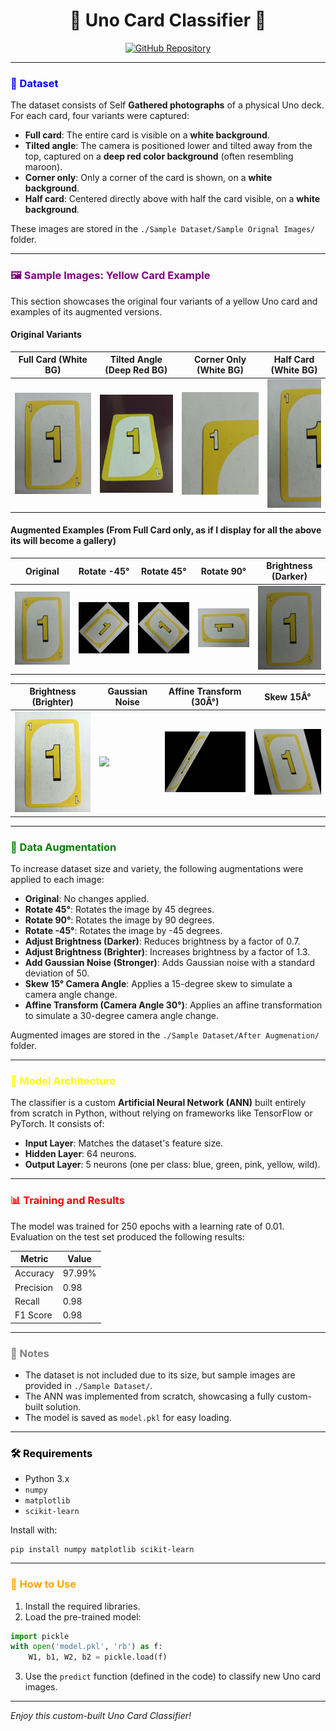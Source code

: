<h1 align="center">🎴 Uno Card Classifier 🎴</h1>

<p align="center">
  <a href="https://github.com/yourusername/yourrepo"><img src="https://img.shields.io/badge/GitHub-Repository-blue" alt="GitHub Repository"></a>
</p>

---

### <span style="color: blue;">📸 Dataset</span>
The dataset consists of Self **Gathered photographs** of a physical Uno deck. For each card, four variants were captured:
- **Full card**: The entire card is visible on a **white background**.
- **Tilted angle**: The camera is positioned lower and tilted away from the top, captured on a **deep red color background** (often resembling maroon).
- **Corner only**: Only a corner of the card is shown, on a **white background**.
- **Half card**: Centered directly above with half the card visible, on a **white background**.

These images are stored in the `./Sample Dataset/Sample Orignal Images/` folder.

---
### <span style="color: purple;">🖼️ Sample Images: Yellow Card Example</span>
This section showcases the original four variants of a yellow Uno card and examples of its augmented versions.

#### Original Variants
| Full Card (White BG) | Tilted Angle (Deep Red BG) | Corner Only (White BG) | Half Card (White BG) |
|----------------------|----------------------------|------------------------|----------------------|
| <img src="./Sample%20Dataset/Sample%20Orignal%20Images/49.jpg" > | <img src="./Sample%20Dataset/Sample%20Orignal%20Images/13.jpg" > | <img src="./Sample%20Dataset/Sample%20Orignal%20Images/50.jpg" > | <img src="./Sample%20Dataset/Sample%20Orignal%20Images/1.jpg" > |

#### Augmented Examples (From Full Card only, as if I display for all the above its will become a gallery)

| Original | Rotate -45° | Rotate 45° | Rotate 90° | Brightness (Darker) |
|----------|-------------|------------|------------|----------------------|
| <img src="./Sample%20Dataset/After%20Augmenation/49_Original.jpg" width="150"> | <img src="./Sample%20Dataset/After%20Augmenation/49_Rotate_-45Â°.jpg" width="150"> | <img src="./Sample%20Dataset/After%20Augmenation/49_Rotate_45Â°.jpg" width="150"> | <img src="./Sample%20Dataset/After%20Augmenation/49_Rotate_90Â°.jpg" width="150"> | <img src="./Sample%20Dataset/After%20Augmenation/49_Adjust_Brightness_(Darker).jpg" width="150"> |

| Brightness (Brighter) | Gaussian Noise | Affine Transform (30Â°) | Skew 15Â° |
|------------------------|----------------|--------------------------|-----------|
| <img src="./Sample%20Dataset/After%20Augmenation/49_Adjust_Brightness_(Brighter).jpg" width="150"> | <img src="./Sample%20Dataset/After%20Augmenation/49_Add_Gaussian_Noise_(Stronger).jpg" width="150"> | <img src="./Sample%20Dataset/After%20Augmenation/49_Affine_Transform_(Camera_Angle_30Â°).jpg" width="150"> | <img src="./Sample%20Dataset/After%20Augmenation/49_Skew_15Â°_Camera_Angle.jpg" width="150"> |

---

### <span style="color: green;">🔄 Data Augmentation</span>
To increase dataset size and variety, the following augmentations were applied to each image:
- **Original**: No changes applied.
- **Rotate 45°**: Rotates the image by 45 degrees.
- **Rotate 90°**: Rotates the image by 90 degrees.
- **Rotate -45°**: Rotates the image by -45 degrees.
- **Adjust Brightness (Darker)**: Reduces brightness by a factor of 0.7.
- **Adjust Brightness (Brighter)**: Increases brightness by a factor of 1.3.
- **Add Gaussian Noise (Stronger)**: Adds Gaussian noise with a standard deviation of 50.
- **Skew 15° Camera Angle**: Applies a 15-degree skew to simulate a camera angle change.
- **Affine Transform (Camera Angle 30°)**: Applies an affine transformation to simulate a 30-degree camera angle change.

Augmented images are stored in the `./Sample Dataset/After Augmenation/` folder.

---

### <span style="color: yellow;">🧠 Model Architecture</span>
The classifier is a custom **Artificial Neural Network (ANN)** built entirely from scratch in Python, without relying on frameworks like TensorFlow or PyTorch. It consists of:
- **Input Layer**: Matches the dataset's feature size.
- **Hidden Layer**: 64 neurons.
- **Output Layer**: 5 neurons (one per class: blue, green, pink, yellow, wild).

---

### <span style="color: red;">📊 Training and Results</span>
The model was trained for 250 epochs with a learning rate of 0.01. Evaluation on the test set produced the following results:

| Metric    | Value  |
|-----------|--------|
| Accuracy  | 97.99% |
| Precision | 0.98   |
| Recall    | 0.98   |
| F1 Score  | 0.98   |

---

### <span style="color: gray;">📝 Notes</span>
- The dataset is not included due to its size, but sample images are provided in `./Sample Dataset/`.
- The ANN was implemented from scratch, showcasing a fully custom-built solution.
- The model is saved as `model.pkl` for easy loading.

---


### <span style="color: black;">🛠️ Requirements</span>
- Python 3.x
- `numpy`
- `matplotlib`
- `scikit-learn`

Install with:
```
pip install numpy matplotlib scikit-learn
```

---

### <span style="color: orange;">🚀 How to Use</span>
1. Install the required libraries.
2. Load the pre-trained model:
```python
import pickle
with open('model.pkl', 'rb') as f:
    W1, b1, W2, b2 = pickle.load(f)
```
3. Use the `predict` function (defined in the code) to classify new Uno card images.

---



*Enjoy this custom-built Uno Card Classifier!*
